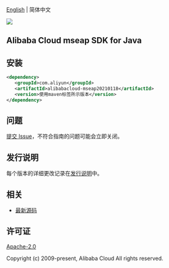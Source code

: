 [English](README.md) | 简体中文

![](https://aliyunsdk-pages.alicdn.com/icons/AlibabaCloud.svg)

## Alibaba Cloud mseap SDK for Java

## 安装

```xml
<dependency>
   <groupId>com.aliyun</groupId>
   <artifactId>alibabacloud-mseap20210118</artifactId>
   <version>使用maven标签所示版本</version>
</dependency>
```

## 问题

[提交 Issue](https://github.com/aliyun/alibabacloud-java-async-sdk/issues/new)，不符合指南的问题可能会立即关闭。

## 发行说明

每个版本的详细更改记录在[发行说明](./ChangeLog.txt)中。

## 相关

- [最新源码](https://github.com/aliyun/alibabacloud-async-java-sdk/)

## 许可证

[Apache-2.0](http://www.apache.org/licenses/LICENSE-2.0)

Copyright (c) 2009-present, Alibaba Cloud All rights reserved.
